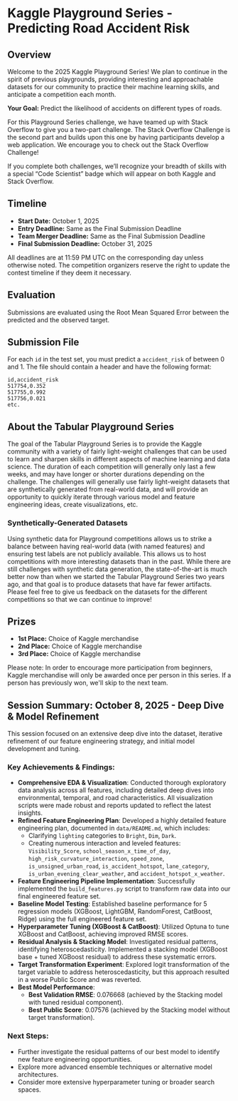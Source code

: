 # Kaggle Playground Series - Predicting Road Accident Risk

## Overview
Welcome to the 2025 Kaggle Playground Series! We plan to continue in the spirit of previous playgrounds, providing interesting and approachable datasets for our community to practice their machine learning skills, and anticipate a competition each month.

**Your Goal:** Predict the likelihood of accidents on different types of roads.

For this Playground Series challenge, we have teamed up with Stack Overflow to give you a two-part challenge. The Stack Overflow Challenge is the second part and builds upon this one by having participants develop a web application. We encourage you to check out the Stack Overflow Challenge!

If you complete both challenges, we’ll recognize your breadth of skills with a special “Code Scientist” badge which will appear on both Kaggle and Stack Overflow.

## Timeline
- **Start Date:** October 1, 2025
- **Entry Deadline:** Same as the Final Submission Deadline
- **Team Merger Deadline:** Same as the Final Submission Deadline
- **Final Submission Deadline:** October 31, 2025

All deadlines are at 11:59 PM UTC on the corresponding day unless otherwise noted. The competition organizers reserve the right to update the contest timeline if they deem it necessary.

## Evaluation
Submissions are evaluated using the Root Mean Squared Error between the predicted and the observed target.

## Submission File
For each `id` in the test set, you must predict a `accident_risk` of between 0 and 1. The file should contain a header and have the following format:

```
id,accident_risk
517754,0.352
517755,0.992
517756,0.021
etc.
```

## About the Tabular Playground Series
The goal of the Tabular Playground Series is to provide the Kaggle community with a variety of fairly light-weight challenges that can be used to learn and sharpen skills in different aspects of machine learning and data science. The duration of each competition will generally only last a few weeks, and may have longer or shorter durations depending on the challenge. The challenges will generally use fairly light-weight datasets that are synthetically generated from real-world data, and will provide an opportunity to quickly iterate through various model and feature engineering ideas, create visualizations, etc.

### Synthetically-Generated Datasets
Using synthetic data for Playground competitions allows us to strike a balance between having real-world data (with named features) and ensuring test labels are not publicly available. This allows us to host competitions with more interesting datasets than in the past. While there are still challenges with synthetic data generation, the state-of-the-art is much better now than when we started the Tabular Playground Series two years ago, and that goal is to produce datasets that have far fewer artifacts. Please feel free to give us feedback on the datasets for the different competitions so that we can continue to improve!

## Prizes
- **1st Place:** Choice of Kaggle merchandise
- **2nd Place:** Choice of Kaggle merchandise
- **3rd Place:** Choice of Kaggle merchandise

Please note: In order to encourage more participation from beginners, Kaggle merchandise will only be awarded once per person in this series. If a person has previously won, we'll skip to the next team.

## Session Summary: October 8, 2025 - Deep Dive & Model Refinement

This session focused on an extensive deep dive into the dataset, iterative refinement of our feature engineering strategy, and initial model development and tuning.

### Key Achievements & Findings:

*   **Comprehensive EDA & Visualization**: Conducted thorough exploratory data analysis across all features, including detailed deep dives into environmental, temporal, and road characteristics. All visualization scripts were made robust and reports updated to reflect the latest insights.
*   **Refined Feature Engineering Plan**: Developed a highly detailed feature engineering plan, documented in `data/README.md`, which includes:
    *   Clarifying `lighting` categories to `Bright`, `Dim`, `Dark`.
    *   Creating numerous interaction and leveled features: `Visibility_Score`, `school_season_x_time_of_day`, `high_risk_curvature_interaction`, `speed_zone`, `is_unsigned_urban_road`, `is_accident_hotspot`, `lane_category`, `is_urban_evening_clear_weather`, and `accident_hotspot_x_weather`.
*   **Feature Engineering Pipeline Implementation**: Successfully implemented the `build_features.py` script to transform raw data into our final engineered feature set.
*   **Baseline Model Testing**: Established baseline performance for 5 regression models (XGBoost, LightGBM, RandomForest, CatBoost, Ridge) using the full engineered feature set.
*   **Hyperparameter Tuning (XGBoost & CatBoost)**: Utilized Optuna to tune XGBoost and CatBoost, achieving improved RMSE scores.
*   **Residual Analysis & Stacking Model**: Investigated residual patterns, identifying heteroscedasticity. Implemented a stacking model (XGBoost base + tuned XGBoost residual) to address these systematic errors.
*   **Target Transformation Experiment**: Explored logit transformation of the target variable to address heteroscedasticity, but this approach resulted in a worse Public Score and was reverted.
*   **Best Model Performance**:
    *   **Best Validation RMSE**: 0.076668 (achieved by the Stacking model with tuned residual component).
    *   **Best Public Score**: 0.07576 (achieved by the Stacking model without target transformation).

### Next Steps:

*   Further investigate the residual patterns of our best model to identify new feature engineering opportunities.
*   Explore more advanced ensemble techniques or alternative model architectures.
*   Consider more extensive hyperparameter tuning or broader search spaces.
